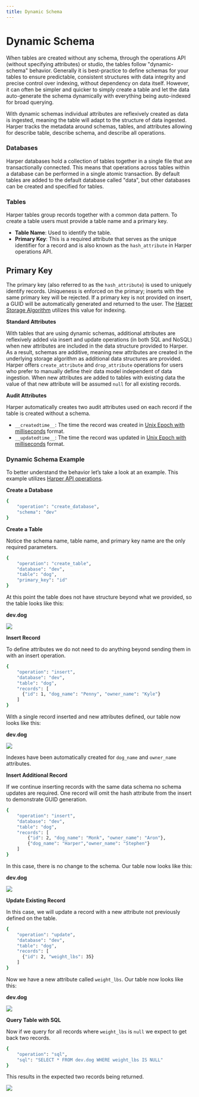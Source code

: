 ```yaml
---
title: Dynamic Schema
---
```


# Dynamic Schema

When tables are created without any schema, through the operations API (without specifying attributes) or studio, the tables follow "dynamic-schema" behavior. Generally it is best-practice to define schemas for your tables to ensure predictable, consistent structures with data integrity and precise control over indexing, without dependency on data itself. However, it can often be simpler and quicker to simply create a table and let the data auto-generate the schema dynamically with everything being auto-indexed for broad querying.

With dynamic schemas individual attributes are reflexively created as data is ingested, meaning the table will adapt to the structure of data ingested. Harper tracks the metadata around schemas, tables, and attributes allowing for describe table, describe schema, and describe all operations.

### Databases

Harper databases hold a collection of tables together in a single file that are transactionally connected. This means that operations across tables within a database can be performed in a single atomic transaction. By default tables are added to the default database called "data", but other databases can be created and specified for tables.

### Tables

Harper tables group records together with a common data pattern. To create a table users must provide a table name and a primary key.

* **Table Name**: Used to identify the table.
* **Primary Key**: This is a required attribute that serves as the unique identifier for a record and is also known as the `hash_attribute` in Harper operations API.

## Primary Key

The primary key (also referred to as the `hash_attribute`) is used to uniquely identify records. Uniqueness is enforced on the primary; inserts with the same primary key will be rejected. If a primary key is not provided on insert, a GUID will be automatically generated and returned to the user. The [Harper Storage Algorithm](./storage-algorithm) utilizes this value for indexing.

**Standard Attributes**

With tables that are using dynamic schemas, additional attributes are reflexively added via insert and update operations (in both SQL and NoSQL) when new attributes are included in the data structure provided to Harper. As a result, schemas are additive, meaning new attributes are created in the underlying storage algorithm as additional data structures are provided. Harper offers `create_attribute` and `drop_attribute` operations for users who prefer to manually define their data model independent of data ingestion. When new attributes are added to tables with existing data the value of that new attribute will be assumed `null` for all existing records.

**Audit Attributes**

Harper automatically creates two audit attributes used on each record if the table is created without a schema.

* `__createdtime__`: The time the record was created in [Unix Epoch with milliseconds](https://www.epochconverter.com/) format.
* `__updatedtime__`: The time the record was updated in [Unix Epoch with milliseconds](https://www.epochconverter.com/) format.

### Dynamic Schema Example

To better understand the behavior let’s take a look at an example. This example utilizes [Harper API operations](../../developers/operations-api/databases-and-tables).

**Create a Database**

```bash
{
    "operation": "create_database",
    "schema": "dev"
}
```

**Create a Table**

Notice the schema name, table name, and primary key name are the only required parameters.

```bash
{
    "operation": "create_table",
    "database": "dev",
    "table": "dog",
    "primary_key": "id"
}
```

At this point the table does not have structure beyond what we provided, so the table looks like this:

**dev.dog**

![](/img/v4.4/reference/dynamic\_schema\_2\_create\_table.png.webp)

**Insert Record**

To define attributes we do not need to do anything beyond sending them in with an insert operation.

```bash
{
    "operation": "insert",
    "database": "dev",
    "table": "dog",
    "records": [
      {"id": 1, "dog_name": "Penny", "owner_name": "Kyle"}
    ]
}
```

With a single record inserted and new attributes defined, our table now looks like this:

**dev.dog**

![](/img/v4.4/reference/dynamic\_schema\_3\_insert\_record.png.webp)

Indexes have been automatically created for `dog_name` and `owner_name` attributes.

**Insert Additional Record**

If we continue inserting records with the same data schema no schema updates are required. One record will omit the hash attribute from the insert to demonstrate GUID generation.

```bash
{
    "operation": "insert",
    "database": "dev",
    "table": "dog",
    "records": [
        {"id": 2, "dog_name": "Monk", "owner_name": "Aron"},
        {"dog_name": "Harper","owner_name": "Stephen"}
    ]
}
```

In this case, there is no change to the schema. Our table now looks like this:

**dev.dog**

![](/img/v4.4/reference/dynamic\_schema\_4\_insert\_additional\_record.png.webp)

**Update Existing Record**

In this case, we will update a record with a new attribute not previously defined on the table.

```bash
{
    "operation": "update",
    "database": "dev",
    "table": "dog",
    "records": [
      {"id": 2, "weight_lbs": 35}
    ]
}
```

Now we have a new attribute called `weight_lbs`. Our table now looks like this:

**dev.dog**

![](/img/v4.4/reference/dynamic\_schema\_5\_update\_existing\_record.png.webp)

**Query Table with SQL**

Now if we query for all records where `weight_lbs` is `null` we expect to get back two records.

```bash
{
    "operation": "sql",
    "sql": "SELECT * FROM dev.dog WHERE weight_lbs IS NULL"
}
```

This results in the expected two records being returned.

![](/img/v4.4/reference/dynamic\_schema\_6\_query\_table\_with\_sql.png.webp)
